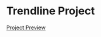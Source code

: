 # Trendline Project

<a href="https://sunaramwebdev.github.io/trendline-project/"> Project Preview</a>
